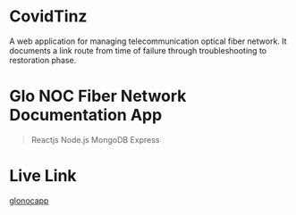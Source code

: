 # CovidTinz
A web application for managing telecommunication optical fiber network. It documents a link route from time of failure through troubleshooting to restoration phase.

# Glo NOC Fiber Network Documentation App
>Reactjs
>Node.js
>MongoDB
>Express

# Live Link
[glonocapp](https://glonocapp.herokuapp.com/)
